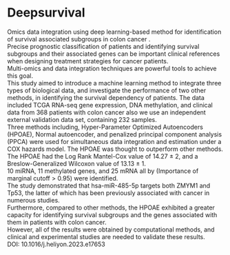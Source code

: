# Deepsurvival
Omics data integration using deep learning-based method for identification of survival associated subgroups in colon cancer . </br>
Precise prognostic classification of patients and identifying survival subgroups and their associated genes can be important clinical references when designing treatment strategies for cancer patients. </br> Multi-omics and data integration techniques are powerful tools to achieve this goal. </br> This study aimed to introduce a machine learning method to integrate three types of biological data, and investigate the performance of two other methods,
in identifying the survival dependency of patients. The data included TCGA RNA-seq gene expression, DNA methylation, and clinical data from 368 patients with colon cancer also we use an independent external validation data set, containing 232 samples.</br> Three methods including, Hyper-Parameter Optimized Autoencoders (HPOAE), Normal autoencoder, and penalized principal component analysis (PPCA) were used for simultaneous data integration and estimation under a COX hazards model. The HPOAE was thought to outperform other methods.  </br>The HPOAE had the Log Rank Mantel-Cox value of 14.27 ± 2, and a Breslow-Generalized Wilcoxon value of 13.13 ± 1.</br> 10 miRNA, 11 methylated genes, and 25 mRNA all by (Importance of marginal cutoff > 0.95) were identified.</br> The study demonstrated that hsa-miR-485-5p targets both ZMYM1 and Tp53, the latter of which has been previously associated with cancer in numerous studies.</br> Furthermore, compared to other methods, the HPOAE exhibited a greater capacity for identifying survival subgroups and the genes associated with them in patients with colon cancer.</br> However, all of the results were obtained by computational methods, and clinical and experimental studies are needed to validate these results.</br>
DOI: 10.1016/j.heliyon.2023.e17653 </br>
